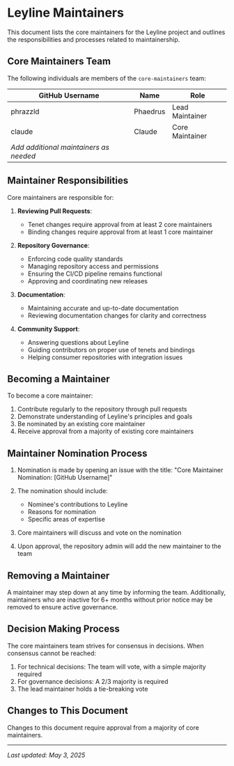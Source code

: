 # Leyline Maintainers

This document lists the core maintainers for the Leyline project and outlines the responsibilities and processes related to maintainership.

## Core Maintainers Team

The following individuals are members of the `core-maintainers` team:

| GitHub Username | Name | Role |
|-----------------|------|------|
| phrazzld | Phaedrus | Lead Maintainer |
| claude | Claude | Core Maintainer |
| *Add additional maintainers as needed* | | |

## Maintainer Responsibilities

Core maintainers are responsible for:

1. **Reviewing Pull Requests**:
   - Tenet changes require approval from at least 2 core maintainers
   - Binding changes require approval from at least 1 core maintainer

2. **Repository Governance**:
   - Enforcing code quality standards
   - Managing repository access and permissions
   - Ensuring the CI/CD pipeline remains functional
   - Approving and coordinating new releases

3. **Documentation**:
   - Maintaining accurate and up-to-date documentation
   - Reviewing documentation changes for clarity and correctness

4. **Community Support**:
   - Answering questions about Leyline
   - Guiding contributors on proper use of tenets and bindings
   - Helping consumer repositories with integration issues

## Becoming a Maintainer

To become a core maintainer:

1. Contribute regularly to the repository through pull requests
2. Demonstrate understanding of Leyline's principles and goals
3. Be nominated by an existing core maintainer
4. Receive approval from a majority of existing core maintainers

## Maintainer Nomination Process

1. Nomination is made by opening an issue with the title: "Core Maintainer Nomination: [GitHub Username]"
2. The nomination should include:
   - Nominee's contributions to Leyline
   - Reasons for nomination
   - Specific areas of expertise

3. Core maintainers will discuss and vote on the nomination
4. Upon approval, the repository admin will add the new maintainer to the team

## Removing a Maintainer

A maintainer may step down at any time by informing the team. Additionally, maintainers who are inactive for 6+ months without prior notice may be removed to ensure active governance.

## Decision Making Process

The core maintainers team strives for consensus in decisions. When consensus cannot be reached:

1. For technical decisions: The team will vote, with a simple majority required
2. For governance decisions: A 2/3 majority is required
3. The lead maintainer holds a tie-breaking vote

## Changes to This Document

Changes to this document require approval from a majority of core maintainers.

---

*Last updated: May 3, 2025*